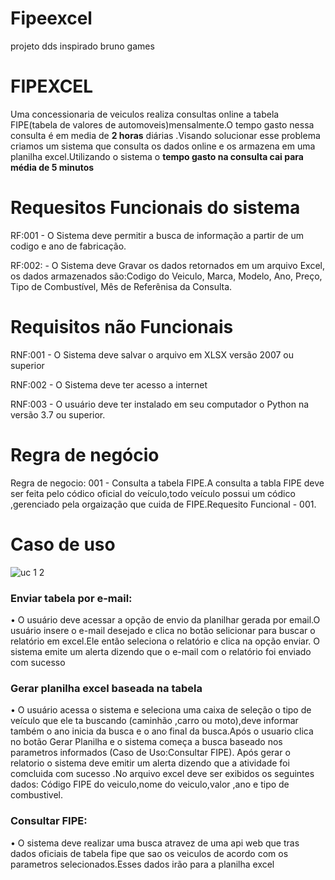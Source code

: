 # Fipeexcel
projeto dds inspirado bruno games
<h1>FIPEXCEL</h1>

Uma concessionaria de veiculos realiza consultas online a tabela FIPE(tabela de valores de automoveis)mensalmente.O tempo gasto nessa consulta é em media de <b>2 horas</b> diárias .Visando solucionar esse problema criamos um sistema que consulta os dados online e os armazena em uma planilha excel.Utilizando o sistema o <b>tempo gasto na consulta cai para média de 5 minutos</b>



# Requesitos Funcionais do sistema

RF:001 - O Sistema deve permitir a busca de informação a partir de um codigo e ano de fabricação.

RF:002: - O Sistema deve Gravar os dados retornados em um arquivo Excel, os dados armazenados são:Codigo do Veiculo, Marca, Modelo, Ano, Preço, Tipo de Combustível, Mês de Referênisa da Consulta.



# Requisitos não Funcionais 

RNF:001 - O Sistema deve salvar o arquivo em XLSX versão 2007 ou superior

RNF:002 - O Sistema deve ter acesso a internet

RNF:003 - O usuário deve ter instalado em seu computador o Python na versão 3.7 ou superior.


# Regra de negócio

Regra de negocio: 001 - Consulta a tabela FIPE.A consulta a tabla FIPE deve ser feita pelo códico oficial do veículo,todo veículo possui um códico ,gerenciado pela orgaização que cuida de FIPE.Requesito Funcional - 001. 


# Caso de uso

![uc 1 2](https://user-images.githubusercontent.com/82292857/164120338-83203d17-27c9-49e7-a710-50c4ed0953d2.png)



<h3>Enviar tabela por e-mail:</h3>
• O usuário deve acessar a opção de envio da planilhar gerada por email.O usuário insere o e-mail desejado e clica no botão selicionar para buscar o relatório em excel.Ele então seleciona o relatório e clica na opção enviar. O sistema emite um alerta dizendo que o e-mail com o relatório foi enviado com sucesso

<h3>Gerar planilha excel baseada na tabela</h3>
• O usuário acessa o sistema e seleciona uma caixa de seleção o tipo de veículo que ele ta buscando (caminhão ,carro ou moto),deve informar também o ano inicia da busca e o ano final da busca.Após o usuario clica no botão Gerar Planilha e o sistema começa a busca baseado nos parametros informados (Caso de Uso:Consultar FIPE). Após gerar o relatorio o sistema deve emitir um alerta dizendo que a atividade foi comcluida com sucesso .No arquivo excel deve ser exibidos os seguintes dados: Código FIPE do veiculo,nome do veiculo,valor ,ano e tipo de combustivel.

<h3>Consultar FIPE:</h3>
• O sistema deve realizar uma busca atravez de uma api web que tras dados oficiais de tabela fipe que sao os veiculos de acordo com os parametros selecionados.Esses dados irão para a planilha excel
























